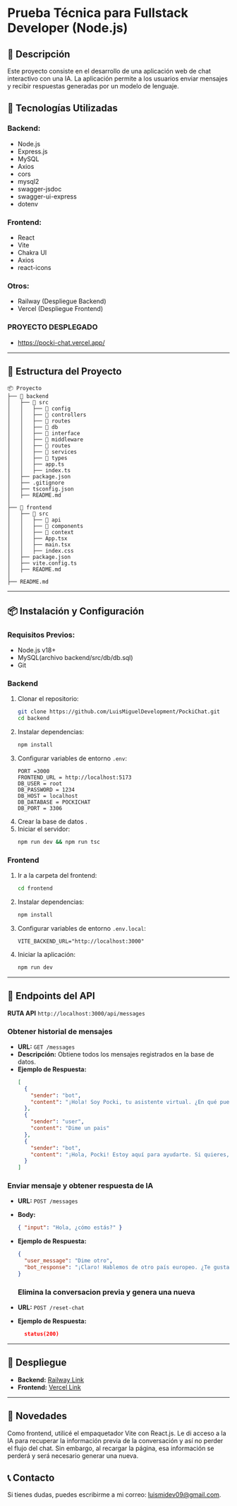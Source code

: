# Prueba Técnica para Fullstack Developer (Node.js)

## 📌 Descripción

Este proyecto consiste en el desarrollo de una aplicación web de chat interactivo con una IA. La aplicación permite a los usuarios enviar mensajes y recibir respuestas generadas por un modelo de lenguaje.

## 🚀 Tecnologías Utilizadas

### **Backend:**

- Node.js
- Express.js
- MySQL
- Axios
- cors
- mysql2
- swagger-jsdoc
- swagger-ui-express
- dotenv

### **Frontend:**

- React
- Vite
- Chakra UI
- Axios
- react-icons

### **Otros:**

- Railway (Despliegue Backend)
- Vercel (Despliegue Frontend)


### **PROYECTO DESPLEGADO**

- https://pocki-chat.vercel.app/

---

## 📂 Estructura del Proyecto

```
📦 Proyecto
├── 📁 backend
│   ├── 📁 src
│   │   ├── 📁 config
│   │   ├── 📁 controllers
│   │   ├── 📁 routes
│   │   ├── 📁 db
│   │   ├── 📁 interface
│   │   ├── 📁 middleware
│   │   ├── 📁 routes
│   │   ├── 📁 services
│   │   ├── 📁 types
│   │   ├── app.ts
│   │   ├── index.ts
│   ├── package.json
│   ├── .gitignore
│   ├── tsconfig.json
│   ├── README.md
│
├── 📁 frontend
│   ├── 📁 src
│   │   ├── 📁 api
│   │   ├── 📁 components
│   │   ├── 📁 context
│   │   ├── App.tsx
│   │   ├── main.tsx
│   │   ├── index.css
│   ├── package.json
│   ├── vite.config.ts
│   ├── README.md
│
├── README.md
```

---

## 📦 Instalación y Configuración

### **Requisitos Previos:**

- Node.js v18+
- MySQL(archivo backend/src/db/db.sql)
- Git

### **Backend**

1. Clonar el repositorio:
   ```bash
   git clone https://github.com/LuisMiguelDevelopment/PockiChat.git
   cd backend
   ```
2. Instalar dependencias:
   ```bash
   npm install
   ```
3. Configurar variables de entorno `.env`:
   ```env
   PORT =3000
   FRONTEND_URL = http://localhost:5173
   DB_USER = root
   DB_PASSWORD = 1234
   DB_HOST = localhost
   DB_DATABASE = POCKICHAT
   DB_PORT = 3306
   ```
4. Crear la base de datos .
5. Iniciar el servidor:
   ```bash
   npm run dev && npm run tsc
   ```

### **Frontend**

1. Ir a la carpeta del frontend:
   ```bash
   cd frontend
   ```
2. Instalar dependencias:
   ```bash
   npm install
   ```
3. Configurar variables de entorno `.env.local`:
   ```env
   VITE_BACKEND_URL="http://localhost:3000"
   ```
4. Iniciar la aplicación:
   ```bash
   npm run dev
   ```

---

## 📡 Endpoints del API

**RUTA API**
`http://localhost:3000/api/messages`

### **Obtener historial de mensajes**

- **URL:** `GET /messages`
- **Descripción:** Obtiene todos los mensajes registrados en la base de datos.
- **Ejemplo de Respuesta:**
  ```json
  [
    {
      "sender": "bot",
      "content": "¡Hola! Soy Pocki, tu asistente virtual. ¿En qué puedo ayudarte hoy?"
    },
    {
      "sender": "user",
      "content": "Dime un pais"
    },
    {
      "sender": "bot",
      "content": "¡Hola, Pocki! Estoy aquí para ayudarte. Si quieres, puedo hablarte sobre un país en particular. ¿Tienes alguno en mente?"
    }
  ]
  ```

### **Enviar mensaje y obtener respuesta de IA**

- **URL:** `POST /messages`
- **Body:**
  ```json
  { "input": "Hola, ¿cómo estás?" }
  ```
- **Ejemplo de Respuesta:**
  ```json
  {
    "user_message": "Dime otro",
    "bot_response": "¡Claro! Hablemos de otro país europeo. ¿Te gustaría saber sobre la cultura de Grecia, Alemania, o quizás de los Países Bajos? ¡Dime cuál te interesa y exploramos juntos!"
  }
  ```


  ### **Elimina la conversacion previa y genera una nueva**

- **URL:** `POST /reset-chat`
- **Ejemplo de Respuesta:**
  ```json
    status(200)
  ```

---

## 📌 Despliegue

- **Backend:** [Railway Link](https://pockichat-production.up.railway.app)
- **Frontend:** [Vercel Link](https://pocki-chat.vercel.app)

---

## 🫡 Novedades

Como frontend, utilicé el empaquetador Vite con React.js. Le di acceso a la IA para recuperar la información previa de la conversación y así no perder el flujo del chat. Sin embargo, al recargar la página, esa información se perderá y será necesario generar una nueva.

## 📞 Contacto

Si tienes dudas, puedes escribirme a mi correo: [luismidev09@gmail.com](mailto:luismidev09@gmail.com).
